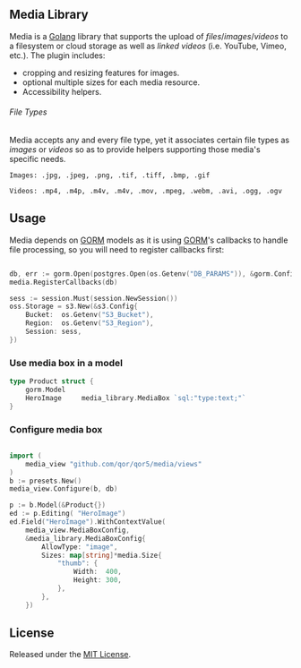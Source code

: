 ## Media Library

Media is a [Golang](http://golang.org/) library that supports the upload of *files*/*images*/*videos* to a filesystem or cloud storage as well as *linked videos* (i.e. YouTube, Vimeo, etc.). The plugin includes:

- cropping and resizing features for images.
- optional multiple sizes for each media resource.
- Accessibility helpers.


###### File Types

Media accepts any and every file type, yet it associates certain file types as *images* or *videos* so as to provide helpers supporting those media's specific needs.


    Images: .jpg, .jpeg, .png, .tif, .tiff, .bmp, .gif

    Videos: .mp4, .m4p, .m4v, .m4v, .mov, .mpeg, .webm, .avi, .ogg, .ogv


## Usage

Media depends on [GORM](https://github.com/go-gorm/gorm) models as it is using [GORM](https://github.com/go-gorm/gorm)'s callbacks to handle file processing, so you will need to register callbacks first:

```go

db, err := gorm.Open(postgres.Open(os.Getenv("DB_PARAMS")), &gorm.Config{})
media.RegisterCallbacks(db)

sess := session.Must(session.NewSession())
oss.Storage = s3.New(&s3.Config{
    Bucket:  os.Getenv("S3_Bucket"),
    Region:  os.Getenv("S3_Region"),
    Session: sess,
})


```

###  Use media box in a model
```go
type Product struct {
	gorm.Model
	HeroImage     media_library.MediaBox `sql:"type:text;"`
}

```

###  Configure media box 
```go

import (
    media_view "github.com/qor/qor5/media/views"
)
b := presets.New()
media_view.Configure(b, db)

p := b.Model(&Product{})
ed := p.Editing( "HeroImage")
ed.Field("HeroImage").WithContextValue(
    media_view.MediaBoxConfig,
    &media_library.MediaBoxConfig{
        AllowType: "image",
        Sizes: map[string]*media.Size{
            "thumb": {
                Width:  400,
                Height: 300,
            },
        },
    })

```

## License

Released under the [MIT License](http://opensource.org/licenses/MIT).
